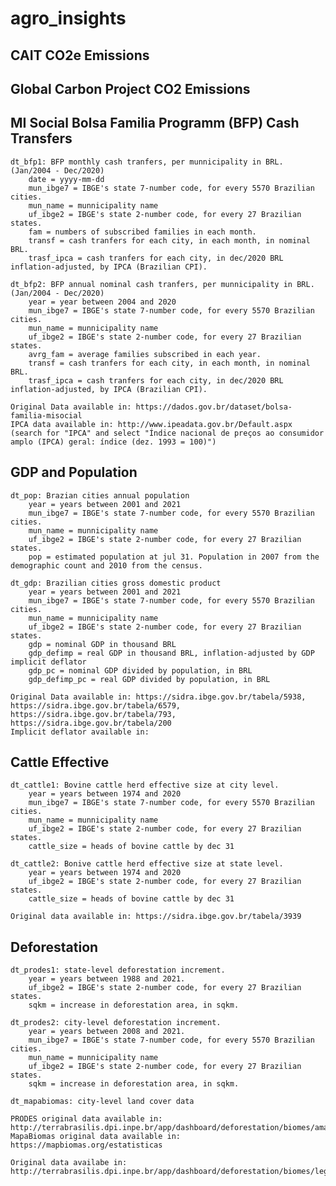 # agro_insights

## CAIT CO2e Emissions

## Global Carbon Project CO2 Emissions

## MI Social Bolsa Familia Programm (BFP) Cash Transfers 
	dt_bfp1: BFP monthly cash tranfers, per munnicipality in BRL. (Jan/2004 - Dec/2020)
		date = yyyy-mm-dd
		mun_ibge7 = IBGE's state 7-number code, for every 5570 Brazilian cities.  
		mun_name = munnicipality name
		uf_ibge2 = IBGE's state 2-number code, for every 27 Brazilian states.
		fam = numbers of subscribed families in each month. 
		transf = cash tranfers for each city, in each month, in nominal BRL.
		trasf_ipca = cash tranfers for each city, in dec/2020 BRL inflation-adjusted, by IPCA (Brazilian CPI).
    
	dt_bfp2: BFP annual nominal cash tranfers, per munnicipality in BRL. (Jan/2004 - Dec/2020)
		year = year between 2004 and 2020
		mun_ibge7 = IBGE's state 7-number code, for every 5570 Brazilian cities.  
		mun_name = munnicipality name
		uf_ibge2 = IBGE's state 2-number code, for every 27 Brazilian states.
		avrg_fam = average families subscribed in each year.
		transf = cash tranfers for each city, in each month, in nominal BRL.
		trasf_ipca = cash tranfers for each city, in dec/2020 BRL inflation-adjusted, by IPCA (Brazilian CPI).

	Original Data available in: https://dados.gov.br/dataset/bolsa-familia-misocial
	IPCA data available in: http://www.ipeadata.gov.br/Default.aspx (search for "IPCA" and select "Índice nacional de preços ao consumidor amplo (IPCA) geral: índice (dez. 1993 = 100)")

## GDP and Population
	dt_pop: Brazian cities annual population
		year = years between 2001 and 2021
		mun_ibge7 = IBGE's state 7-number code, for every 5570 Brazilian cities.  
		mun_name = munnicipality name
		uf_ibge2 = IBGE's state 2-number code, for every 27 Brazilian states.
		pop = estimated population at jul 31. Population in 2007 from the demographic count and 2010 from the census.
		
	dt_gdp: Brazilian cities gross domestic product
		year = years between 2001 and 2021
		mun_ibge7 = IBGE's state 7-number code, for every 5570 Brazilian cities.  
		mun_name = munnicipality name
		uf_ibge2 = IBGE's state 2-number code, for every 27 Brazilian states.
		gdp = nominal GDP in thousand BRL
		gdp_defimp = real GDP in thousand BRL, inflation-adjusted by GDP implicit deflator
		gdp_pc = nominal GDP divided by population, in BRL
		gdp_defimp_pc = real GDP divided by population, in BRL
		
	Original Data available in: https://sidra.ibge.gov.br/tabela/5938, https://sidra.ibge.gov.br/tabela/6579, https://sidra.ibge.gov.br/tabela/793, https://sidra.ibge.gov.br/tabela/200
	Implicit deflator available in: 

## Cattle Effective
	dt_cattle1: Bovine cattle herd effective size at city level.
		year = years between 1974 and 2020
		mun_ibge7 = IBGE's state 7-number code, for every 5570 Brazilian cities.  
		mun_name = munnicipality name
		uf_ibge2 = IBGE's state 2-number code, for every 27 Brazilian states.
		cattle_size = heads of bovine cattle by dec 31
      
	dt_cattle2: Bonive cattle herd effective size at state level.
		year = years between 1974 and 2020
		uf_ibge2 = IBGE's state 2-number code, for every 27 Brazilian states.
		cattle_size = heads of bovine cattle by dec 31
     
	Original data available in: https://sidra.ibge.gov.br/tabela/3939

## Deforestation
	dt_prodes1: state-level deforestation increment.
		year = years between 1988 and 2021.
		uf_ibge2 = IBGE's state 2-number code, for every 27 Brazilian states.
		sqkm = increase in deforestation area, in sqkm.
		
	dt_prodes2: city-level deforestation increment.
		year = years between 2008 and 2021.
		mun_ibge7 = IBGE's state 7-number code, for every 5570 Brazilian cities.  
		mun_name = munnicipality name
		uf_ibge2 = IBGE's state 2-number code, for every 27 Brazilian states.
		sqkm = increase in deforestation area, in sqkm.
		
	dt_mapabiomas: city-level land cover data
		
	PRODES original data available in: http://terrabrasilis.dpi.inpe.br/app/dashboard/deforestation/biomes/amazon/increments
	MapaBiomas original data available in: https://mapbiomas.org/estatisticas

	Original data availabe in: http://terrabrasilis.dpi.inpe.br/app/dashboard/deforestation/biomes/legal_amazon/rates
